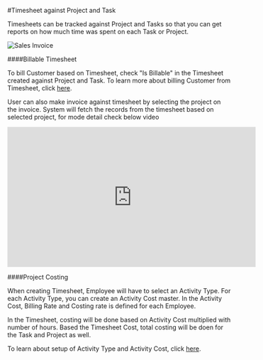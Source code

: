 #Timesheet against Project and Task

Timesheets can be tracked against Project and Tasks so that you can get reports on how much time was spent on each Task or Project.

<img class="screenshot" alt="Sales Invoice" src="/docs/assets/img/project/timesheet/timesheet-project.gif">

####Billable Timesheet

To bill Customer based on Timesheet, check "Is Billable" in the Timesheet created against Project and Task. To learn more about billing Customer from Timesheet, click [here](/docs/user/manual/en/projects/timesheet/sales-invoice-from-timesheet.html).

User can also make invoice against timesheet by selecting the project on the invoice. System will fetch the records from the timesheet based on selected project, for mode detail check below video
<iframe width="560" height="315" src="https://www.youtube.com/embed/lcSzd6aG7o8" frameborder="0" allowfullscreen></iframe>

####Project Costing

When creating Timesheet, Employee will have to select an Activity Type. For each Activity Type, you can create an Activity Cost master. In the Activity Cost, Billing Rate and Costing rate is defined for each Employee. 

In the Timesheet, costing will be done based on Activity Cost multiplied with number of hours. Based the Timesheet Cost, total costing will be doen for the Task and Project as well.

To learn about setup of Activity Type and Activity Cost, click [here](/docs/user/manual/en/projects/articles/project-costing).
